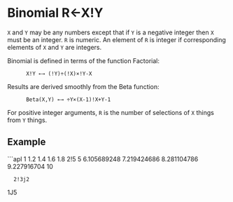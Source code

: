 <div style="display: none;">
  !
</div>






<h1 class="heading"><span class="name">Binomial</span> <span class="command">R←X!Y</span></h1>



`X` and `Y` may be any numbers except that if `Y` is a negative integer then `X` must be an integer. `R` is numeric. An element of `R` is integer if corresponding elements of `X` and `Y` are integers.


Binomial is defined in terms of the function Factorial:
```apl
      X!Y ←→ (!Y)÷(!X)×!Y-X
```


Results are derived smoothly from the Beta function:
```apl
      Beta(X,Y) ←→ ÷Y×(X-1)!X+Y-1
```


For positive integer arguments, `R` is the number of selections of `X` things from `Y` things.

<h2 class="example">Example</h2>
```apl
      1 1.2 1.4 1.6 1.8 2!5
5 6.105689248 7.219424686 8.281104786 9.227916704 10
 
      2!3j2
1J5
```



